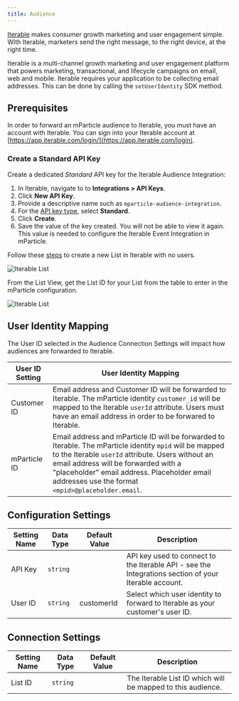 ```yaml
---
title: Audience
---
```


[Iterable](https://www.iterable.com) makes consumer growth marketing and user engagement simple. With Iterable, marketers send the right message, to the right device, at the right time.


Iterable is a multi-channel growth marketing and user engagement platform that powers marketing, transactional, and lifecycle campaigns on email, web and mobile.  Iterable requires your application to be collecting email addresses.  This can be done by calling the `setUserIdentity` SDK method.

## Prerequisites

In order to forward an mParticle audience to Iterable, you must have an account with Iterable. You can sign into your Iterable account at [https://app.iterable.com/login/](https://app.iterable.com/login).

### Create a Standard API Key

Create a dedicated _Standard_ API key for the Iterable Audience Integration:

1. In Iterable, navigate to to **Integrations > API Keys**.
2. Click **New API Key**.
3. Provide a descriptive name such as `mparticle-audience-integration`.
4. For the [API key type](https://support.iterable.com/hc/articles/360043464871#types-of-api-keys), select **Standard**.
5. Click **Create**.
6. Save the value of the key created. You will not be able to view it again. This value is needed to configure the Iterable Event Integration in mParticle.

Follow these [steps](https://support.iterable.com/hc/en-us/articles/115000770906-Importing-User-Lists-) to create a new List in Iterable with no users.   

![Iterable List](/images/iterable-import-list1.png)

From the List View, get the List ID for your List from the table to enter in the mParticle configuration.

![Iterable List](/images/iterable-listid1.png)

## User Identity Mapping

The User ID selected in the Audience Connection Settings will impact how audiences are forwarded to Iterable.

| User ID Setting | User Identity Mapping |
| --- | --- |
| Customer ID | Email address and Customer ID will be forwarded to Iterable. The mParticle identity `customer_id` will be mapped to the Iterable `userId` attribute. Users must have an email address in order to be forwared to Iterable. |
| mParticle ID | Email address and mParticle ID will be forwarded to Iterable. The mParticle identity `mpid` will be mapped to the Iterable `userId` attribute. Users without an email address will be forwarded with a "placeholder" email address. Placeholder email addresses use the format `<mpid>@placeholder.email`. |

## Configuration Settings

Setting Name | Data Type | Default Value | Description 
|---|---|---|---
|API Key|`string` | | API key used to connect to the Iterable API - see the Integrations section of your Iterable account.|
|User ID | `string` | customerId | Select which user identity to forward to Iterable as your customer's user ID. |

## Connection Settings

Setting Name | Data Type | Default Value | Description
|---|---|---|---|
|List ID | `string` | | The Iterable List ID which will be mapped to this audience.|

